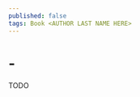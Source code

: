 ```yaml
---
published: false
tags: Book <AUTHOR LAST NAME HERE>
---
```


# <BOOK TITLE HERE> - <AUTHOR FULL NAME HERE>

TODO 
